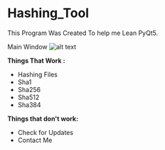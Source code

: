 # Hashing_Tool

This Program Was Created To help me Lean PyQt5.

Main Window
![alt text](https://i.imgur.com/xtZT8YV.png)


**Things That Work :**

* Hashing Files 
* Sha1
* Sha256
* Sha512
* Sha384

**Things that don't work:**

* Check for Updates 
* Contact Me